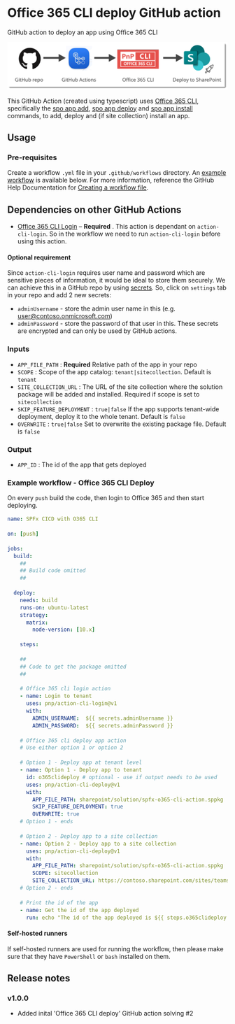 # Office 365 CLI deploy GitHub action
GitHub action to deploy an app using Office 365 CLI

![Office 365 CLI Deploy App](./images/cli-deploy.png)

This GitHub Action (created using typescript) uses [Office 365 CLI](https://pnp.github.io/office365-cli/), specifically the [spo app add](https://pnp.github.io/office365-cli/cmd/spo/app/app-add/), [spo app deploy](https://pnp.github.io/office365-cli/cmd/spo/app/app-deploy/) and [spo app install](https://pnp.github.io/office365-cli/cmd/spo/app/app-install/) commands, to add, deploy and (if site collection) install an app.

## Usage
### Pre-requisites
Create a workflow `.yml` file in your `.github/workflows` directory. An [example workflow](#example-workflow---office-365-cli-deploy) is available below. For more information, reference the GitHub Help Documentation for [Creating a workflow file](https://help.github.com/en/articles/configuring-a-workflow#creating-a-workflow-file).

## Dependencies on other GitHub Actions

- [Office 365 CLI Login](https://github.com/pnp/action-cli-login) – **Required** . This action is dependant on `action-cli-login`. So in the workflow we need to run  `action-cli-login` before using this action.

#### Optional requirement
Since `action-cli-login` requires user name and password which are sensitive pieces of information, it would be ideal to store them securely. We can achieve this in a GitHub repo by using [secrets](https://help.github.com/en/actions/automating-your-workflow-with-github-actions/creating-and-using-encrypted-secrets). So, click on `settings` tab in your repo and add 2 new secrets:
- `adminUsername` - store the admin user name in this (e.g. user@contoso.onmicrosoft.com)
- `adminPassword` - store the password of that user in this.
These secrets are encrypted and can only be used by GitHub actions.

### Inputs
- `APP_FILE_PATH` : **Required** Relative path of the app in your repo
- `SCOPE` : Scope of the app catalog: `tenant|sitecollection`. Default is `tenant`
- `SITE_COLLECTION_URL` : The URL of the site collection where the solution package will be added and installed. Required if scope is set to `sitecollection`
- `SKIP_FEATURE_DEPLOYMENT` : `true|false` If the app supports tenant-wide deployment, deploy it to the whole tenant. Default is `false`
- `OVERWRITE` : `true|false` Set to overwrite the existing package file. Default is `false`

### Output
- `APP_ID` : The id of the app that gets deployed

### Example workflow - Office 365 CLI Deploy
On every `push` build the code, then login to Office 365 and then start deploying.

```yaml
name: SPFx CICD with O365 CLI

on: [push]

jobs:
  build:
    ##
    ## Build code omitted
    ##
        
  deploy:
    needs: build
    runs-on: ubuntu-latest
    strategy:
      matrix:
        node-version: [10.x]
    
    steps:
    
    ##
    ## Code to get the package omitted
    ##

    # Office 365 cli login action
    - name: Login to tenant
      uses: pnp/action-cli-login@v1
      with:
        ADMIN_USERNAME:  ${{ secrets.adminUsername }}
        ADMIN_PASSWORD:  ${{ secrets.adminPassword }}
    
    # Office 365 cli deploy app action
    # Use either option 1 or option 2
    
    # Option 1 - Deploy app at tenant level
    - name: Option 1 - Deploy app to tenant
      id: o365clideploy # optional - use if output needs to be used
      uses: pnp/action-cli-deploy@v1
      with:
        APP_FILE_PATH: sharepoint/solution/spfx-o365-cli-action.sppkg
        SKIP_FEATURE_DEPLOYMENT: true
        OVERWRITE: true
    # Option 1 - ends
     
    # Option 2 - Deploy app to a site collection
    - name: Option 2 - Deploy app to a site collection
      uses: pnp/action-cli-deploy@v1
      with:
        APP_FILE_PATH: sharepoint/solution/spfx-o365-cli-action.sppkg
        SCOPE: sitecollection
        SITE_COLLECTION_URL: https://contoso.sharepoint.com/sites/teamsite
    # Option 2 - ends

    # Print the id of the app
    - name: Get the id of the app deployed
      run: echo "The id of the app deployed is ${{ steps.o365clideploy.outputs.APP_ID }}"
```


#### Self-hosted runners
If self-hosted runners are used for running the workflow, then please make sure that they have `PowerShell` or `bash` installed on them. 

## Release notes

### v1.0.0
- Added inital 'Office 365 CLI deploy' GitHub action solving #2